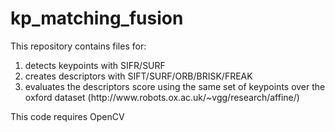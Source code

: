 # kp_matching_fusion

This repository contains files for:
<ol>
<li>detects keypoints with SIFR/SURF </li>
<li>creates descriptors with SIFT/SURF/ORB/BRISK/FREAK </li>
<li>evaluates the descriptors score using the same set of keypoints over the oxford dataset (http://www.robots.ox.ac.uk/~vgg/research/affine/)</li>

</ol>

This code requires OpenCV
